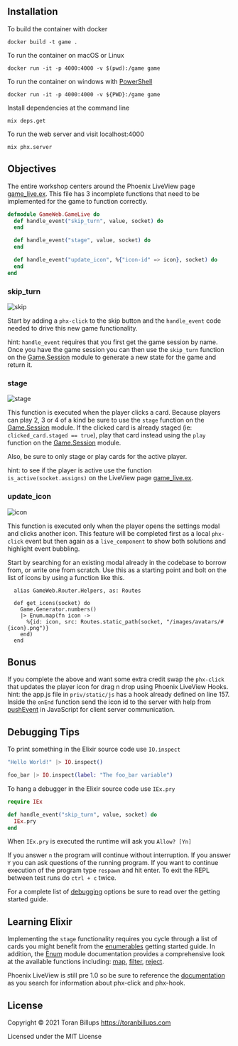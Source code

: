 ## Installation

To build the container with docker

```
docker build -t game .
```

To run the container on macOS or Linux

```
docker run -it -p 4000:4000 -v $(pwd):/game game
```

To run the container on windows with [PowerShell](https://docs.microsoft.com/en-us/powershell/scripting/install/installing-windows-powershell?view=powershell-6#finding-powershell-in-windows-10-81-80-and-7)

```
docker run -it -p 4000:4000 -v ${PWD}:/game game
```

Install dependencies at the command line

```
mix deps.get
```

To run the web server and visit localhost:4000

```
mix phx.server
```

## Objectives

The entire workshop centers around the Phoenix LiveView page [game_live.ex](https://github.com/toranb/liveview-workshop/blob/master/lib/game_web/live/game_live.ex). This file has 3 incomplete functions that need to be implemented for the game to function correctly.

```elixir
defmodule GameWeb.GameLive do
  def handle_event("skip_turn", value, socket) do
  end

  def handle_event("stage", value, socket) do
  end

  def handle_event("update_icon", %{"icon-id" => icon}, socket) do
  end
end
```

### skip_turn

![skip](https://user-images.githubusercontent.com/147411/132255669-5606446d-1dbb-4830-9306-c642a8369fec.gif)

Start by adding a `phx-click` to the skip button and the `handle_event` code needed to drive this new game functionality.

hint: `handle_event` requires that you first get the game session by name. Once you have the game session you can then use the `skip_turn` function on the [Game.Session](https://github.com/toranb/liveview-workshop/blob/master/lib/game/session.ex) module to generate a new state for the game and return it.

### stage

![stage](https://user-images.githubusercontent.com/147411/132255679-87bcafe3-1348-4a6e-bb8d-0124c7115c59.gif)

This function is executed when the player clicks a card. Because players can play 2, 3 or 4 of a kind be sure to use the `stage` function on the [Game.Session](https://github.com/toranb/liveview-workshop/blob/master/lib/game/session.ex) module. If the clicked card is already staged (ie: `clicked_card.staged == true`), play that card instead using the `play` function on the [Game.Session](https://github.com/toranb/liveview-workshop/blob/master/lib/game/session.ex) module.

Also, be sure to only stage or play cards for the active player.

hint: to see if the player is active use the function `is_active(socket.assigns)` on the LiveView page [game_live.ex](https://github.com/toranb/liveview-workshop/blob/master/lib/game_web/live/game_live.ex).

### update_icon

![icon](https://user-images.githubusercontent.com/147411/132255703-9cb7c06c-9f02-4e02-95f8-4e866f86f27e.gif)

This function is executed only when the player opens the settings modal and clicks another icon. This feature will be completed first as a local `phx-click` event but then again as a `live_component` to show both solutions and highlight event bubbling.

Start by searching for an existing modal already in the codebase to borrow from, or write one from scratch. Use this as a starting point and bolt on the list of icons by using a function like this.

```
  alias GameWeb.Router.Helpers, as: Routes

  def get_icons(socket) do
    Game.Generator.numbers()
    |> Enum.map(fn icon ->
      %{id: icon, src: Routes.static_path(socket, "/images/avatars/#{icon}.png")}
    end)
  end
```

## Bonus

If you complete the above and want some extra credit swap the `phx-click` that updates the player icon for drag n drop using Phoenix LiveView Hooks.
hint: the app.js file in `priv/static/js` has a hook already defined on line 157. Inside the `onEnd` function send the icon id to the server with help from [pushEvent](https://hexdocs.pm/phoenix_live_view/js-interop.html#client-server-communication) in JavaScript for client server communication.

## Debugging Tips

To print something in the Elixir source code use `IO.inspect`

```elixir
"Hello World!" |> IO.inspect()

foo_bar |> IO.inspect(label: "The foo_bar variable")
```

To hang a debugger in the Elixir source code use `IEx.pry`

```elixir
require IEx

def handle_event("skip_turn", value, socket) do
  IEx.pry
end
```

When `IEx.pry` is executed the runtime will ask you `Allow? [Yn]`

If you answer `n` the program will continue without interruption. If you answer `Y` you can ask questions of the running program. If you want to continue execution of the program type `respawn` and hit enter. To exit the REPL between test runs do `ctrl + c` twice.

For a complete list of [debugging](https://elixir-lang.org/getting-started/debugging.html) options be sure to read over the getting started guide.

## Learning Elixir

Implementing the `stage` functionality requires you cycle through a list of cards you might benefit from the [enumerables](https://elixir-lang.org/getting-started/enumerables-and-streams.html#enumerables) getting started guide. In addition, the [Enum](https://hexdocs.pm/elixir/Enum.html) module documentation provides a comprehensive look at the available functions including: [map](https://hexdocs.pm/elixir/Enum.html#map/2), [filter](https://hexdocs.pm/elixir/Enum.html#filter/2), [reject](https://hexdocs.pm/elixir/Enum.html#reject/2).

Phoenix LiveView is still pre 1.0 so be sure to reference the [documentation](https://hexdocs.pm/phoenix_live_view/Phoenix.LiveView.html) as you search for information about phx-click and phx-hook.

## License

Copyright © 2021 Toran Billups https://toranbillups.com

Licensed under the MIT License
